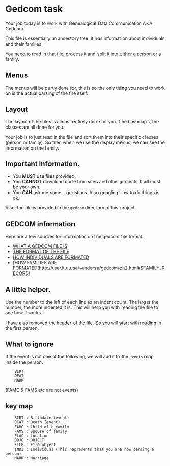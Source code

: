 # Gedcom task
Your job today is to work with Genealogical Data Communication AKA. Gedcom.

This file is essentially an ansestory tree. It has information about individuals and their families.

You need to read in that file, process it and split it into either a person or a family.

## Menus
The menus will be partly done for, this is so the only thing you need to work on is the actual parsing of the file itself.

## Layout
The layout of the files is almost entirely done for you. The hashmaps, the classes are all done for you.

Your job is to just read in the file and sort them into their specific classes (person or family). So then when we use the display menus,
we can see the information on the family.

## Important information.
 - You **MUST** use files provided.
 - You **CANNOT** download code from sites and other projects. It all must be your own.
 - You **CAN** ask me some... questions. Also googling how to do things is ok.

Also, the file is provided in the `gedcom` directory of this project.

## GEDCOM information
Here are a few sources for information on the gedcom file format.
 - [WHAT A GEDCOM FILE IS](https://en.wikipedia.org/wiki/GEDCOM)
 - [THE FORMAT OF THE FILE](http://user.it.uu.se/~andersa/gedcom/ch2.html)
 - [HOW INDIVIDUALS ARE FORMATED](http://user.it.uu.se/~andersa/gedcom/ch2.html#SINDIVIDUAL_RECORD)
 - [HOW FAMILIES ARE FORMATED(http://user.it.uu.se/~andersa/gedcom/ch2.html#SFAMILY_RECORD)

## A little helper.
Use the number to the left of each line as an indent count. The larger the number, the more indented it is.
This will help you with reading the file to see how it works.

I have also removed the header of the file.
So you will start with reading in the first person.

## What to ignore
If the event is not one of the following, we will add it to the `events` map inside the person.
~~~
    BIRT
    DEAT
    MARR
~~~

(FAMC & FAMS etc are not events)

## key map
~~~
    BIRT : Birthdate (event)
    DEAT : Death (event)
    FAMC : Child of a family
    FAMS : Spouse of family
    PLAC : Location
    OBJE : OBJECT
    FILE : File object
    INDI : Individual (This represents that you are now parsing a person)
    MARR : Marriage
~~~
